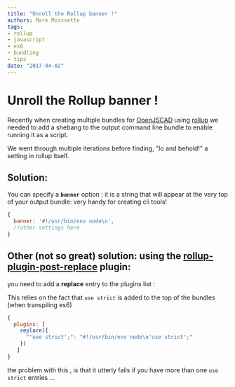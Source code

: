 ```yaml
---
title: "Unroll the Rollup banner !"
authors: Mark Moissette
tags:
- rollup
- javascript
- es6
- bundling
- tips
date: "2017-04-02"
---
```


# Unroll the Rollup banner !

Recently when creating multiple bundles for [OpenJSCAD](https://github.com/Spiritdude/OpenJSCAD.org) using [rollup](https://github.com/rollup/rollup)  we needed to add a shebang to the output command line bundle to enable running it as a script.

We went through multiple iterations before finding, "lo and behold!" a setting in rollup itself.



## Solution:

You can specify a **```banner```** option : it is a string that will appear at the very top of your output bundle: very handy for creating cli tools!

 ```javascript
 {
   banner: '#!/usr/bin/env node\n',
   //other settings here
 }
 ```

## Other (not so great) solution: using the [rollup-plugin-post-replace](foo) plugin:

you need to add a **replace** entry to the plugins list :

This relies on the fact that `use strict` is added to the top of the bundles (when transpiling es6)

```javascript
{
  plugins: [
    replace({
      "'use strict';": "#!/usr/bin/env node\n'use strict';"
    })
   ]
}
```

the problem with this , is that it utterly fails if you have more than one `use strict` entries ...
